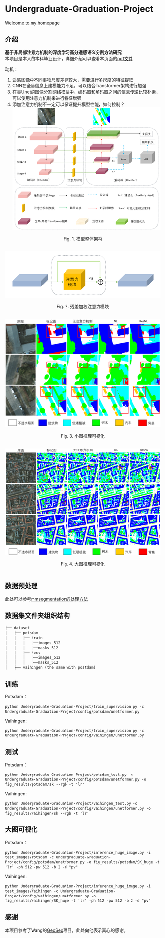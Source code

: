 # Undergraduate-Graduation-Project
[Welcome to my homepage](https://avalon-s.github.io/)
## 介绍
**基于非局部注意力机制的深度学习高分遥感语义分割方法研究**</br>
本项目是本人的本科毕业设计，详细介绍可以查看本页面的[pdf文件](https://github.com/Avalon-S/Undergraduate-Graduation-Project/blob/main/%E5%9F%BA%E4%BA%8E%E9%9D%9E%E5%B1%80%E9%83%A8%E6%B3%A8%E6%84%8F%E5%8A%9B%E6%9C%BA%E5%88%B6%E7%9A%84%E6%B7%B1%E5%BA%A6%E5%AD%A6%E4%B9%A0%E9%AB%98%E5%88%86%E9%81%A5%E6%84%9F%E8%AF%AD%E4%B9%89%E5%88%86%E5%89%B2%E6%96%B9%E6%B3%95%E7%A0%94%E7%A9%B6.pdf)</br>

动机：
1. 遥感图像中不同事物尺度差异较大，需要进行多尺度的特征提取
2. CNN在全局信息上建模能力不足，可以结合Transformer架构进行加强
3. 在类Unet的图像分割网络模型中，编码器和解码器之间的信息传递比较朴素，可以使用注意力机制来进行特征增强
4. 添加注意力机制不一定可以保证提升模型性能，如何控制？
![model](https://github.com/Avalon-S/Undergraduate-Graduation-Project/blob/main/Undergraduate-Graduation-Project/figs/model.png)</br>
<div align=center>
Fig. 1.  模型整体架构
</div>
</br>

![Residual%20Attention%20Block](https://github.com/Avalon-S/Undergraduate-Graduation-Project/blob/main/Undergraduate-Graduation-Project/figs/Residual%20Attention%20Block.png)</br>
<div align=center>
Fig. 2.  残差加权注意力模块
</div>
</br>
 
![visualization_1](https://github.com/Avalon-S/Undergraduate-Graduation-Project/blob/main/Undergraduate-Graduation-Project/figs/visualization_1.png)</br>
<div align=center>
Fig. 3.  小图推理可视化
</div>
</br>

![visualization_2](https://github.com/Avalon-S/Undergraduate-Graduation-Project/blob/main/Undergraduate-Graduation-Project/figs/visualization_2.png)</br>
<div align=center>
Fig. 4.  大图推理可视化
</div>
</br>

## 数据预处理
此处可以参考[mmsegmentation的处理方法](https://mmsegmentation.readthedocs.io/zh_CN/latest/user_guides/2_dataset_prepare.html)
## 数据集文件夹组织结构
```none
├── dataset
│   ├── potsdam
│   │   ├── train
│   │   │   ├──images_512
│   │   │   ├──masks_512
│   │   ├── test
│   │   │   ├──images_512
│   │   │   ├──masks_512
│   ├── vaihingen (the same with postdam)
```
## 训练
Potsdam：
```
python Undergraduate-Graduation-Project/train_supervision.py -c Undergraduate-Graduation-Project/config/potsdam/unetformer.py
```
Vaihingen:
```
python Undergraduate-Graduation-Project/train_supervision.py -c Undergraduate-Graduation-Project/config/vaihingen/unetformer.py
```
## 测试
Potsdam：
```
python Undergraduate-Graduation-Project/potsdam_test.py -c Undergraduate-Graduation-Project/config/potsdam/unetformer.py -o fig_results/potsdam/sk --rgb -t 'lr'
```
Vaihingen:
```
python Undergraduate-Graduation-Project/vaihingen_test.py -c Undergraduate-Graduation-Project/config/vaihingen/unetformer.py -o fig_results/vaihingen/sk --rgb -t 'lr'
```
## 大图可视化
Potsdam：
```
python Undergraduate-Graduation-Project/inference_huge_image.py -i test_images/Potsdam -c Undergraduate-Graduation-Project/config/potsdam/unetformer.py -o fig_results/potsdam/SK_huge -t 'lr' -ph 512 -pw 512 -b 2 -d "pv"
```
Vaihingen:
```
python Undergraduate-Graduation-Project/inference_huge_image.py -i test_images/Vaihingen -c Undergraduate-Graduation-Project/config/vaihingen/unetformer.py -o fig_results/vaihingen/SK_huge -t 'lr' -ph 512 -pw 512 -b 2 -d "pv"
```
## 感谢
本项目参考了Wang的[GeoSeg](https://github.com/WangLibo1995/GeoSeg)项目，此处向他表示真心的感谢。
